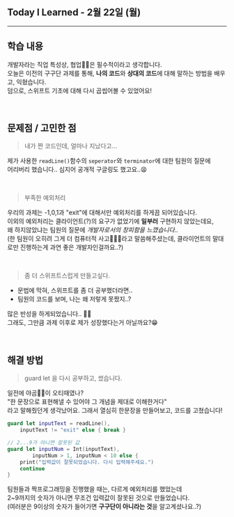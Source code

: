 ## Today I Learned - 2월 22일 (월)
___
## 학습 내용
개발자라는 직업 특성상, 협업👯‍♂️은 필수적이라고 생각합니다.
<br>오늘은 이전의 구구단 과제를 통해, **나의 코드**와 **상대의 코드**에 대해 말하는 방법을 배우고, 익혔습니다.
<br>덤으로, 스위프트 기초에 대해 다시 곱씹어볼 수 있었어요!

<br>

## 문제점 / 고민한 점
> 내가 짠 코드인데, 얼마나 지났다고...

제가 사용한 `readLine()`함수의 `seperator`와 `terminator`에 대한 팀원의 질문에
<br>어리버리 했습니다.. 심지어 공개적 구글링도 했고요..😫

<br>

> 부족한 예외처리

우리의 과제는 -1,0,1과 "exit"에 대해서만 예외처리를 하게끔 되어있습니다.
<br>이외의 예외처리는 클라이언트(?)의 요구가 없었기에 **일부러** 구현하지 않았는데요,
<br>왜 하지않았냐는 팀원의 질문에 *개발자로서의 창피함을 느꼈습니다..*
<br>(한 팀원이 오히려 그게 더 컴퓨터적 사고🧑🏻‍💻라고 말씀해주셨는데, 클라이언트의 말대로만 진행하는게 과연 좋은 개발자인걸까요..?)

<br>

> 좀 더 스위프트스럽게 만들고싶다.

* 문법에 막혀, 스위프트를 좀 더 공부했더라면..
* 팀원의 코드를 보며, 나는 왜 저렇게 못짰지..?

많은 반성을 하게되었습니다.. 🤦🏻
<br>그래도, 그만큼 과제 이후로 제가 성장했다는거 아닐까요?😁

<br>

## 해결 방법

> guard let 을 다시 공부하고, 썼습니다.

일전에 야곰🐻‍❄️이 오티때였나?
<br>"한 문장으로 표현해낼 수 있어야 그 개념을 제대로 이해한거다"
<br>라고 말해줬던게 생각났어요. 그래서 열심히 한문장을 만들어보고, 코드를 고쳤습니다!
```swift
guard let inputText = readLine(),
    inputText != "exit" else { break }

// 2...9가 아니면 잘못된 값
guard let inputNum = Int(inputText),
        inputNum > 1, inputNum < 10 else {
    print("입력값이 잘못되었습니다. 다시 입력해주세요.")
    continue
}
```

팀원들과 짝프로그래밍을 진행했을 때는, 다르게 예외처리를 했었는데
<br>2~9까지의 숫자가 아니면 무조건 입력값이 잘못된 것으로 만들었습니다.
<br>(여러분은 9이상의 숫자가 들어가면 **구구단이 아니라는 것**을 알고계셨나요..?)
